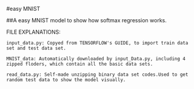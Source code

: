 #easy MNIST

##A easy MNIST model to show how softmax regression works.

FILE EXPLANATIONS:

	input_data.py: Copyed from TENSORFLOW's GUIDE, to import train data set and test data set.

	MNIST_data: Automatically downloaded by input_Data.py, including 4 zipped floders, which contain all the basic data sets.

	read_data.py: Self-made unzipping binary data set codes.Used to get random test data to show the model visually.